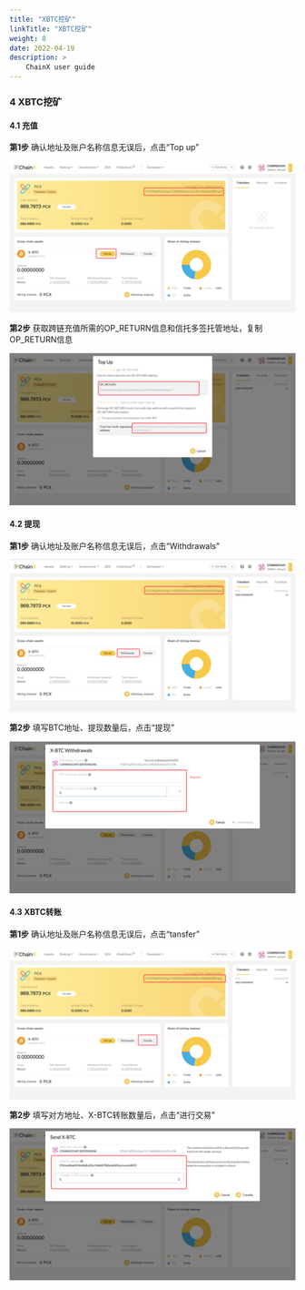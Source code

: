 ```yaml
---
title: "XBTC挖矿"
linkTitle: "XBTC挖矿"
weight: 8
date: 2022-04-19
description: >
    ChainX user guide
---
```


### 4 XBTC挖矿

#### 4.1 充值

**第1步**
确认地址及账户名称信息无误后，点击“Top up”

![](/images/xbtc.png)

**第2步**
获取跨链充值所需的OP_RETURN信息和信托多签托管地址，复制OP_RETURN信息

![](/images/xbtc2.png)

#### 4.2 提现

**第1步**
确认地址及账户名称信息无误后，点击“Withdrawals”

![](/images/xbtc3.png)

**第2步**
填写BTC地址、提现数量后，点击“提现”

![](/images/xbtc4.png)

#### 4.3 XBTC转账

**第1步**
确认地址及账户名称信息无误后，点击“tansfer”

![](/images/xbtc5.png)

**第2步**
填写对方地址、X-BTC转账数量后，点击“进行交易”

![](/images/xbtc6.png)



